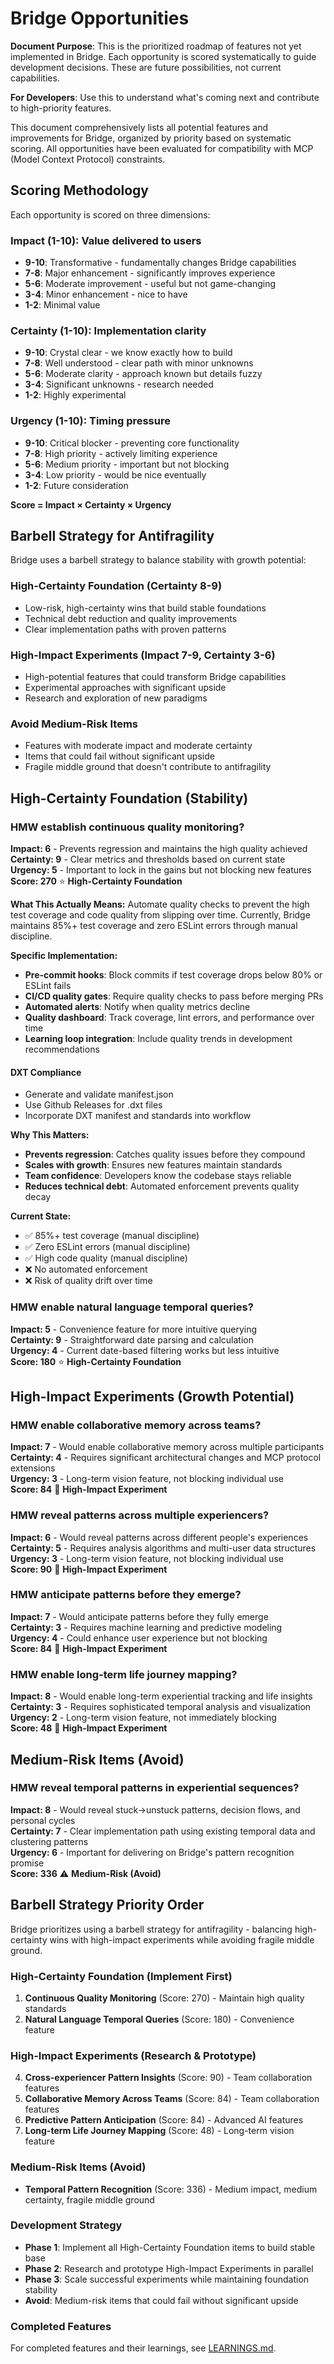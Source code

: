 # Bridge Opportunities

**Document Purpose**: This is the prioritized roadmap of features not yet implemented in Bridge. Each opportunity is
scored systematically to guide development decisions. These are future possibilities, not current capabilities.

**For Developers**: Use this to understand what's coming next and contribute to high-priority features.

This document comprehensively lists all potential features and improvements for Bridge, organized by priority based on
systematic scoring. All opportunities have been evaluated for compatibility with MCP (Model Context Protocol)
constraints.

## Scoring Methodology

Each opportunity is scored on three dimensions:

### Impact (1-10): Value delivered to users

- **9-10**: Transformative - fundamentally changes Bridge capabilities
- **7-8**: Major enhancement - significantly improves experience
- **5-6**: Moderate improvement - useful but not game-changing
- **3-4**: Minor enhancement - nice to have
- **1-2**: Minimal value

### Certainty (1-10): Implementation clarity

- **9-10**: Crystal clear - we know exactly how to build
- **7-8**: Well understood - clear path with minor unknowns
- **5-6**: Moderate clarity - approach known but details fuzzy
- **3-4**: Significant unknowns - research needed
- **1-2**: Highly experimental

### Urgency (1-10): Timing pressure

- **9-10**: Critical blocker - preventing core functionality
- **7-8**: High priority - actively limiting experience
- **5-6**: Medium priority - important but not blocking
- **3-4**: Low priority - would be nice eventually
- **1-2**: Future consideration

**Score = Impact × Certainty × Urgency**

## Barbell Strategy for Antifragility

Bridge uses a barbell strategy to balance stability with growth potential:

### **High-Certainty Foundation (Certainty 8-9)**
- Low-risk, high-certainty wins that build stable foundations
- Technical debt reduction and quality improvements
- Clear implementation paths with proven patterns

### **High-Impact Experiments (Impact 7-9, Certainty 3-6)**
- High-potential features that could transform Bridge capabilities
- Experimental approaches with significant upside
- Research and exploration of new paradigms

### **Avoid Medium-Risk Items**
- Features with moderate impact and moderate certainty
- Items that could fail without significant upside
- Fragile middle ground that doesn't contribute to antifragility

## High-Certainty Foundation (Stability)



### HMW establish continuous quality monitoring?

**Impact: 6** - Prevents regression and maintains the high quality achieved  
**Certainty: 9** - Clear metrics and thresholds based on current state  
**Urgency: 5** - Important to lock in the gains but not blocking new features  
**Score: 270** ⭐ **High-Certainty Foundation**

**What This Actually Means:**
Automate quality checks to prevent the high test coverage and code quality from slipping over time. Currently, Bridge maintains 85%+ test coverage and zero ESLint errors through manual discipline.

**Specific Implementation:**
- **Pre-commit hooks**: Block commits if test coverage drops below 80% or ESLint fails
- **CI/CD quality gates**: Require quality checks to pass before merging PRs
- **Automated alerts**: Notify when quality metrics decline
- **Quality dashboard**: Track coverage, lint errors, and performance over time
- **Learning loop integration**: Include quality trends in development recommendations

#### DXT Compliance

- Generate and validate manifest.json
- Use Github Releases for .dxt files
- Incorporate DXT manifest and standards into workflow

**Why This Matters:**
- **Prevents regression**: Catches quality issues before they compound
- **Scales with growth**: Ensures new features maintain standards
- **Team confidence**: Developers know the codebase stays reliable
- **Reduces technical debt**: Automated enforcement prevents quality decay

**Current State:**
- ✅ 85%+ test coverage (manual discipline)
- ✅ Zero ESLint errors (manual discipline)  
- ✅ High code quality (manual discipline)
- ❌ No automated enforcement
- ❌ Risk of quality drift over time

### HMW enable natural language temporal queries?

**Impact: 5** - Convenience feature for more intuitive querying  
**Certainty: 9** - Straightforward date parsing and calculation  
**Urgency: 4** - Current date-based filtering works but less intuitive  
**Score: 180** ⭐ **High-Certainty Foundation**

## High-Impact Experiments (Growth Potential)

### HMW enable collaborative memory across teams?

**Impact: 7** - Would enable collaborative memory across multiple participants  
**Certainty: 4** - Requires significant architectural changes and MCP protocol extensions  
**Urgency: 3** - Long-term vision feature, not blocking individual use  
**Score: 84** 🚀 **High-Impact Experiment**

### HMW reveal patterns across multiple experiencers?

**Impact: 6** - Would reveal patterns across different people's experiences  
**Certainty: 5** - Requires analysis algorithms and multi-user data structures  
**Urgency: 3** - Long-term vision feature, not blocking individual use  
**Score: 90** 🚀 **High-Impact Experiment**

### HMW anticipate patterns before they emerge?

**Impact: 7** - Would anticipate patterns before they fully emerge  
**Certainty: 3** - Requires machine learning and predictive modeling  
**Urgency: 4** - Could enhance user experience but not blocking  
**Score: 84** 🚀 **High-Impact Experiment**

### HMW enable long-term life journey mapping?

**Impact: 8** - Would enable long-term experiential tracking and life insights  
**Certainty: 3** - Requires sophisticated temporal analysis and visualization  
**Urgency: 2** - Long-term vision feature, not immediately blocking  
**Score: 48** 🚀 **High-Impact Experiment**

## Medium-Risk Items (Avoid)

### HMW reveal temporal patterns in experiential sequences?

**Impact: 8** - Would reveal stuck→unstuck patterns, decision flows, and personal cycles  
**Certainty: 7** - Clear implementation path using existing temporal data and clustering patterns  
**Urgency: 6** - Important for delivering on Bridge's pattern recognition promise  
**Score: 336** ⚠️ **Medium-Risk (Avoid)**

## Barbell Strategy Priority Order

Bridge prioritizes using a barbell strategy for antifragility - balancing high-certainty wins with high-impact experiments while avoiding fragile middle ground.

### **High-Certainty Foundation (Implement First)**
1. **Continuous Quality Monitoring** (Score: 270) - Maintain high quality standards
2. **Natural Language Temporal Queries** (Score: 180) - Convenience feature

### **High-Impact Experiments (Research & Prototype)**
4. **Cross-experiencer Pattern Insights** (Score: 90) - Team collaboration features
5. **Collaborative Memory Across Teams** (Score: 84) - Team collaboration features  
6. **Predictive Pattern Anticipation** (Score: 84) - Advanced AI features
7. **Long-term Life Journey Mapping** (Score: 48) - Long-term vision feature

### **Medium-Risk Items (Avoid)**
- **Temporal Pattern Recognition** (Score: 336) - Medium impact, medium certainty, fragile middle ground

### **Development Strategy**
- **Phase 1**: Implement all High-Certainty Foundation items to build stable base
- **Phase 2**: Research and prototype High-Impact Experiments in parallel
- **Phase 3**: Scale successful experiments while maintaining foundation stability
- **Avoid**: Medium-risk items that could fail without significant upside

### Completed Features
For completed features and their learnings, see [LEARNINGS.md](./LEARNINGS.md).
